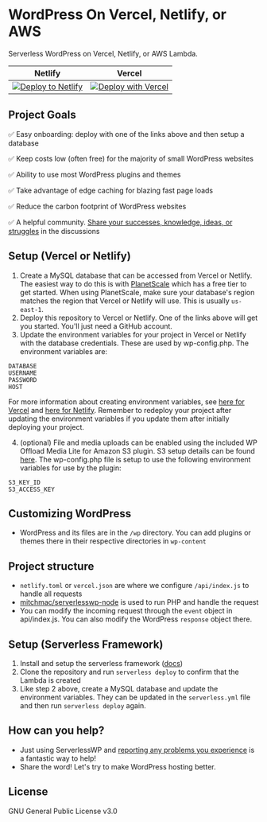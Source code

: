 # WordPress On Vercel, Netlify, or AWS
Serverless WordPress on Vercel, Netlify, or AWS Lambda.

| Netlify | Vercel |
| --- | --- |
| [![Deploy to Netlify](https://www.netlify.com/img/deploy/button.svg)](https://app.netlify.com/start/deploy?repository=https://github.com/mitchmac/serverlesswp) |[![Deploy with Vercel](https://vercel.com/button)](https://vercel.com/new/clone?repository-url=https%3A%2F%2Fgithub.com%2Fmitchmac%2Fserverlesswp&env=DATABASE,USERNAME,PASSWORD,HOST&envDescription=Database%20credentials%20from%20PlanetScale%20or%20other%20host&envLink=https%3A%2F%2Fgithub.com%2Fmitchmac%2FServerlessWP%23setup-vercel-or-netlify&project-name=serverlesswp&repository-name=serverlesswp) |

## Project Goals

✅ Easy onboarding: deploy with one of the links above and then setup a database

✅ Keep costs low (often free) for the majority of small WordPress websites

✅ Ability to use most WordPress plugins and themes

✅ Take advantage of edge caching for blazing fast page loads

✅ Reduce the carbon footprint of WordPress websites

✅ A helpful community. [Share your successes, knowledge, ideas, or struggles](https://github.com/mitchmac/ServerlessWP/discussions) in the discussions

## Setup (Vercel or Netlify)
1. Create a MySQL database that can be accessed from Vercel or Netlify. The easiest way to do this is with [PlanetScale](https://planetscale.com/) which has a free tier to get started. When using PlanetScale, make sure your database's region matches the region that Vercel or Netlify will use. This is usually ```us-east-1```.
2. Deploy this repository to Vercel or Netlify. One of the links above will get you started. You'll just need a GitHub account.
3. Update the environment variables for your project in Vercel or Netlify with the database credentials. These are used by wp-config.php. The environment variables are:
```
DATABASE
USERNAME
PASSWORD
HOST
```
For more information about creating environment variables, see [here for Vercel](https://vercel.com/docs/concepts/projects/environment-variables) and [here for Netlify](https://docs.netlify.com/environment-variables/overview/). Remember to redeploy your project after updating the environment variables if you update them after initially deploying your project.

4. (optional) File and media uploads can be enabled using the included WP Offload Media Lite for Amazon S3 plugin. S3 setup details can be found [here](https://deliciousbrains.com/wp-offload-media/doc/amazon-s3-quick-start-guide/). The wp-config.php file is setup to use the following environment variables for use by the plugin:
```
S3_KEY_ID
S3_ACCESS_KEY
```

## Customizing WordPress
- WordPress and its files are in the ```/wp``` directory. You can add plugins or themes there in their respective directories in ```wp-content```

## Project structure
- `netlify.toml` or `vercel.json` are where we configure ```/api/index.js``` to handle all requests
- [mitchmac/serverlesswp-node](https://github.com/mitchmac/serverlesswp-node) is used to run PHP and handle the request
- You can modify the incoming request through the ```event``` object in api/index.js. You can also modify the WordPress ```response``` object there.

## Setup (Serverless Framework)
1. Install and setup the serverless framework ([docs](https://www.serverless.com/framework/docs/getting-started))
2. Clone the repository and run `serverless deploy` to confirm that the Lambda is created
3. Like step 2 above, create a MySQL database and update the environment variables. They can be updated in the `serverless.yml` file and then run `serverless deploy` again.

## How can you help?
- Just using ServerlessWP and [reporting any problems you experience](https://github.com/mitchmac/ServerlessWP/issues) is a fantastic way to help!
- Share the word! Let's try to make WordPress hosting better.

## License
GNU General Public License v3.0
